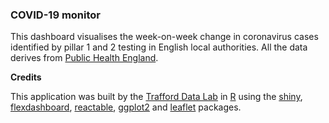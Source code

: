 <h3>COVID-19 monitor</h3>
<p>This dashboard visualises the week-on-week change in coronavirus cases identified by pillar 1 and 2 testing in English local authorities. All the data derives from <a href="https://www.gov.uk/government/publications/covid-19-track-coronavirus-cases" target="_blank">Public Health England</a>.</p>
<strong>Credits</strong>
<p>This application was built by the <a href="https://www.trafforddatalab.io" target="_blank">Trafford Data Lab</a> in <a href="https://cran.r-project.org" target="_blank">R</a> using the <a href="https://cran.r-project.org/web/packages/shiny/index.html" target="_blank">shiny</a>, <a href="https://cran.r-project.org/web/packages/flexdashboard/index.html" target="_blank">flexdashboard</a>, <a href="https://cran.r-project.org/web/packages/reactable/index.html" target="_blank">reactable</a>, <a href="https://cran.r-project.org/web/packages/ggplot2/index.html" target="_blank">ggplot2</a> and <a href="https://cran.r-project.org/web/packages/leaflet/index.html" target="_blank">leaflet</a> packages.</p>

